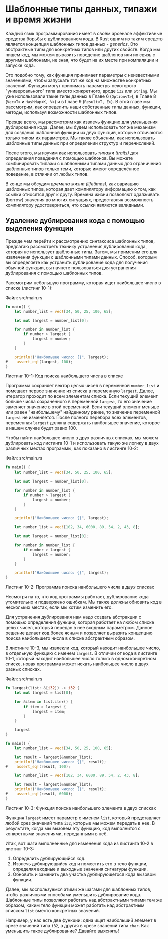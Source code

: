 # Шаблонные типы данных, типажи и время жизни

Каждый язык программирования имеет в своём арсенале эффективные средства борьбы с дублированием кода. В Rust одним из таким средств является концепция шаблонных типов данных - *generics*. Это абстрактные типы для конкретных типов или других свойств. Когда мы пишем код, мы можем выразить поведение шаблонов или их связь с другими шаблонами, не зная, что будет на их месте при компиляции и запуске кода.

Это подобно тому, как функция принимает параметры с неизвестными значениями, чтобы запускать тот же код на множестве конкретных значений. Функции могут принимать параметры некоторого "универсального" типа вместо конкретного, вроде `i32` или `String`. Мы уже использовали такие типы данных в Главе 6 (`Option<T>`), в Главе 8 (`Vec<T>` и `HashMap<K, V>`) и в Главе 9 (`Result<T, E>`). В этой главе мы рассмотрим, как определить наши собственные типы данных, функции, методы, используя возможности шаблонных типов.

Прежде всего, мы рассмотрим как извлечь функцию для уменьшения дублирования кода. Далее, мы будем использовать тот же механизм для создания шаблонной функции из двух функций, которые отличаются только типом их параметров. Мы также объясним, как использовать шаблонные типы данных при определении
структур и перечислений.

После этого, мы изучим как использовать *типажи (traits)* для определения поведения с помощью шаблонов. Вы можете комбинировать типажи с шаблонными типами данных
для ограничения шаблонных типов только теми, которые имеют определённое поведение, в отличии от любых типов.

В конце мы обсудим *времена жизни (lifetimes)*, как вариацию шаблонных типов, которая дает компилятору информацию о том, как ссылки относятся друг к другу. Времена жизни позволяют одалживать (borrow) значения во многих ситуациях, предоставляя возможность компилятору удостовериться, что ссылки являются валидными.

## Удаление дублирования кода с помощью выделения функции

Прежде чем перейти к рассмотрению синтаксиса шаблонных типов, предлагаю рассмотреть технику устранения дублирования кода, которая не использует шаблонные типы. Затем, мы применим его для извлечения функции с шаблонными типами данных. Способ, которым вы определяете как устранить дублирование кода для получения обычной функции, вы начнете пользоваться для устранения дублирования с помощью шаблонных типов.

Рассмотрим небольшую программу, которая ищет наибольшее число в списке (листинг 10-1):

<span class="filename">Файл: src/main.rs</span>

```rust
fn main() {
    let number_list = vec![34, 50, 25, 100, 65];

    let mut largest = number_list[0];

    for number in number_list {
        if number > largest {
            largest = number;
        }
    }

    println!("Наибольшее число: {}", largest);
#    assert_eq!(largest, 100);
}
```

<span class="caption">Листинг 10-1: Код поиска наибольшего числа в списке</span>

Программа сохраняет вектор целых чисел в переменной `number_list` и помещает первое значение из списка в переменную `largest`. Далее, итератор проходит по всем элементам списка. Если текущий элемент больше числа сохраненного в переменной `largest`, то его значение заменяет значение в этой переменной. Если текущий элемент меньше или равен "наибольшему" найденному ранее, то значение переменной `largest` не изменяется. После полного перебора всех элементов, переменная `largest` должна содержать наибольшее значение, которое в нашем случае будет равно 100.

Чтобы найти наибольшее число в друх различных списках, мы можем дублировать код листинга 10-1 и использовать такую же логику в двух различных местах программы, как показано в листинге 10-2:

<span class="filename">Файл: src/main.rs</span>

```rust
fn main() {
    let number_list = vec![34, 50, 25, 100, 65];

    let mut largest = number_list[0];

    for number in number_list {
        if number > largest {
            largest = number;
        }
    }

    println!("Наибольшее число: {}", largest);

    let number_list = vec![102, 34, 6000, 89, 54, 2, 43, 8];

    let mut largest = number_list[0];

    for number in number_list {
        if number > largest {
            largest = number;
        }
    }

    println!("Наибольшее число: {}", largest);
}
```

<span class="caption">Листинг 10-2: Программа поиска наибольшего числа в 
<em>двух</em> списках</span>

Несмотря на то, что код программы работает, дублирование кода утомительно и подвержено ошибкам. Мы также должны обновить код в нескольких местах, если мы хотим изменить его.

Для устранения дублирования нам надо создать абстракции с помощью определения функции, которая работает на любом списке целых чисел, который передан в нее входным параметром. Данное решение делает код более ясным и позволяет выразить концепцию поиска наибольшего числа в списке абстрактным образом.

В листинге 10-3, мы извлекли код, который находит наибольшее число, в отдельную функцию с именем `largest`. В отличии от кода в листинге 10-1, который находит наибольшее число только в одном конкретном списке, новая программа может искать наибольшее число в двух разных списках.

<span class="filename">Файл: src/main.rs</span>

```rust
fn largest(list: &[i32]) -> i32 {
    let mut largest = list[0];

    for &item in list.iter() {
        if item > largest {
            largest = item;
        }
    }

    largest
}

fn main() {
    let number_list = vec![34, 50, 25, 100, 65];

    let result = largest(&number_list);
    println!("Наибольшее число: {}", result);
#    assert_eq!(result, 100);

    let number_list = vec![102, 34, 6000, 89, 54, 2, 43, 8];

    let result = largest(&number_list);
    println!("Наибольшее число: {}", result);
#    assert_eq!(result, 6000);
}
```

<span class="caption">Листинг 10-3: Функция поиска наибольшего элемента
в двух списках</span>

Функция `largest` имеет параметр с именем `list`, который представляет любой срез значений типа `i32`, которые мы можем передать в нее. В результате, когда мы вызовем эту функцию, код выполнится с конкретными значениями, переданными в неё.

Итак, вот шаги выполненные для изменения кода из листинга 10-2 в
листинг 10-3:

1. Определить дублирующийся код.
2. Извлечь дублирующийся код и поместить его в тело функции, определяя входные и выходные значения сигнатуры функции.
3. Обновить и заменить два участка дублирующегося кода вызовом функции.

Далее, мы воспользуемся этими же шагами для шаблонных типов, чтобы различными способами уменьшить дублирование кода. Шаблонные типы позволяют работать над абстрактными типами тем же образом, каким тело функции может работать над абстрактным списком `list` вместо конкретных значений.

Например, у нас есть две функции: одна ищет наибольший элемент в срезе значений типа `i32`, а другая в срезе значений типа `char`. Как уменьшить такое дублирование? Давайте выяснять!
